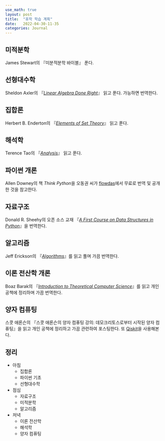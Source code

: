```yaml
---
use_math: true
layout: post
title:  "휴학 학습 계획"
date:   2022-04-30-11-35
categories: Journal
---
```

## 미적분학
James Stewart의 『미분적분학 바이블』 푼다.
## 선형대수학
Sheldon Axler의 『*[Linear Algebra Done Right](http://ce.sharif.edu/courses/97-98/1/ce425-1/resources/root/Books/Linear%20Algebra%20Done%20Right.pdf)*』 읽고 푼다. 가능하면 번역한다.
## 집합론
Herbert B. Enderton의 『*[Elements of Set Theory](https://docs.ufpr.br/~hoefel/ensino/CM304_CompleMat_PE3/livros/Enderton_Elements%20of%20set%20theory_%281977%29.pdf)*』 읽고 푼다.
## 해석학
Terence Tao의 『*[Analysis](https://lms.umb.sk/pluginfile.php/111477/mod_page/content/5/TerenceTao_Analysis.I.Third.Edition.pdf)*』 읽고 푼다.
## 파이썬 개론
Allen Downey의 책 *Think Python*을 오동권 씨가 [flowdas](https://www.flowdas.com/thinkpython/index.html)에서 무료로 번역 및 공개한 것을 참고한다.
## 자료구조
Donald R. Sheehy의 오픈 소스 교재 『[*A First Course on Data Structures in Python*](https://github.com/donsheehy/datastructures/blob/master/docs/fullbook.pdf)』을 번역한다.
## 알고리즘
Jeff Erickson의 『*[Algorithms](https://jeffe.cs.illinois.edu/teaching/algorithms/)*』를 읽고 풀며 가끔 번역한다.
## 이론 전산학 개론
Boaz Barak의 『*[Introduction to Theoretical Computer Science](https://introtcs.org/public/)*』를 읽고 개인 공책에 정리하며 가끔 번역한다. 

## 양자 컴퓨팅
스콧 애론슨의 『스콧 애론슨의 양자 컴퓨팅 강의: 데모크리토스로부터 시작된 양자 컴퓨팅』을 읽고 개인 공책에 정리하고 가끔 관련하여 포스팅한다. 또 [Qiskit](https://qiskit.org/textbook-beta/)을 사용해본다.
## 정리
- 아침
	- 집합론
	- 파이썬 기초
	- 선형대수학
- 점심
	- 자료구조
	- 미적분학
	- 알고리즘
- 저녁
	- 이론 전산학
	-  해석학
	- 양자 컴퓨팅
	